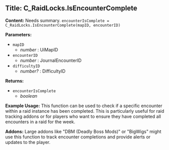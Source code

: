## Title: C_RaidLocks.IsEncounterComplete

**Content:**
Needs summary.
`encounterIsComplete = C_RaidLocks.IsEncounterComplete(mapID, encounterID)`

**Parameters:**
- `mapID`
  - *number* : UiMapID
- `encounterID`
  - *number* : JournalEncounterID
- `difficultyID`
  - *number?* : DifficultyID

**Returns:**
- `encounterIsComplete`
  - *boolean*

**Example Usage:**
This function can be used to check if a specific encounter within a raid instance has been completed. This is particularly useful for raid tracking addons or for players who want to ensure they have completed all encounters in a raid for the week.

**Addons:**
Large addons like "DBM (Deadly Boss Mods)" or "BigWigs" might use this function to track encounter completions and provide alerts or updates to the player.